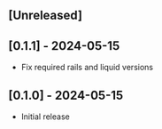 ## [Unreleased]

## [0.1.1] - 2024-05-15

- Fix required rails and liquid versions

## [0.1.0] - 2024-05-15

- Initial release
